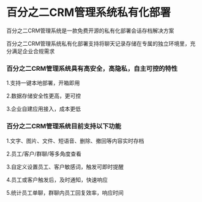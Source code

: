 # 百分之二CRM管理系统私有化部署

百分之二CRM管理系统是一款免费开源的私有化部署会话存档解决方案

百分之二CRM管理系统私有化部署支持将聊天记录存储在专属的独立环境里，充分满足企业合规需求

### 百分之二CRM管理系统具有高安全，高隐私，自主可控的特性

1.支持一键本地部署，开箱即用

2.数据存储安全性更高，更可控

3.企业自建应用接入，成本更低

### 百分之二CRM管理系统目前支持以下功能

1.文字、图片、文件、短语音、删除、撤回等内容实时存档

2.员工/客户/群聊/等多角度查看

3.自定义设置员工、客户敏感词，触发可即时提醒

4.员工或客户触发后，及时通知，快速响应

5.统计员工单聊，群聊内员工回复效率，响应时间
